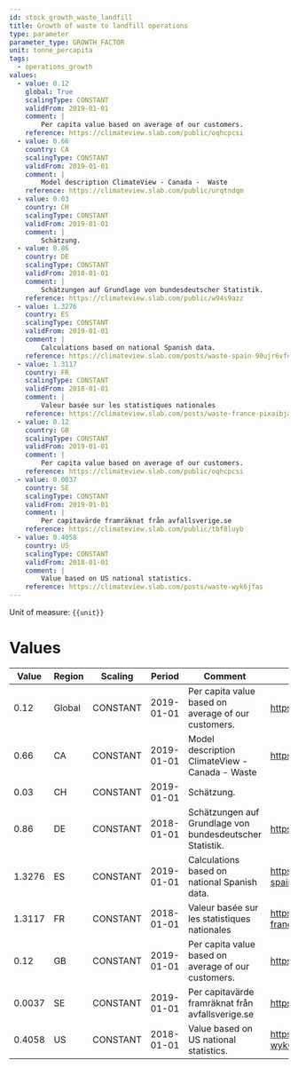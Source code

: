 ```yaml
---
id: stock_growth_waste_landfill
title: Growth of waste to landfill operations
type: parameter
parameter_type: GROWTH_FACTOR
unit: tonne_percapita
tags:
  - operations_growth
values:
  - value: 0.12
    global: True
    scalingType: CONSTANT
    validFrom: 2019-01-01
    comment: |
        Per capita value based on average of our customers.
    reference: https://climateview.slab.com/public/oqhcpcsi
  - value: 0.66
    country: CA
    scalingType: CONSTANT
    validFrom: 2019-01-01
    comment: |
        Model description ClimateView - Canada -  Waste
    reference: https://climateview.slab.com/public/urqtndqm
  - value: 0.03
    country: CH
    scalingType: CONSTANT
    validFrom: 2019-01-01
    comment: |
        Schätzung.
  - value: 0.86
    country: DE
    scalingType: CONSTANT
    validFrom: 2018-01-01
    comment: |
        Schätzungen auf Grundlage von bundesdeutscher Statistik.
    reference: https://climateview.slab.com/public/w94s9azz
  - value: 1.3276
    country: ES
    scalingType: CONSTANT
    validFrom: 2019-01-01
    comment: |
        Calculations based on national Spanish data.
    reference: https://climateview.slab.com/posts/waste-spain-90ujr6vf#hnrmr-solid-waste
  - value: 1.3117
    country: FR
    scalingType: CONSTANT
    validFrom: 2018-01-01
    comment: |
        Valeur basée sur les statistiques nationales
    reference: https://climateview.slab.com/posts/waste-france-pixaibja#hoqfe-dechets-solides
  - value: 0.12
    country: GB
    scalingType: CONSTANT
    validFrom: 2019-01-01
    comment: |
        Per capita value based on average of our customers.
    reference: https://climateview.slab.com/public/oqhcpcsi
  - value: 0.0037
    country: SE
    scalingType: CONSTANT
    validFrom: 2019-01-01
    comment: |
        Per capitavärde framräknat från avfallsverige.se
    reference: https://climateview.slab.com/public/tbf8luyb
  - value: 0.4058
    country: US
    scalingType: CONSTANT
    validFrom: 2018-01-01
    comment: |
        Value based on US national statistics.
    reference: https://climateview.slab.com/posts/waste-wyk6jfas
---
```



Unit of measure: `{{unit}}`


# Values


| Value | Region | Scaling | Period | Comment | Reference |
|-------|--------|---------|--------|---------|-----------|
| 0.12 | Global | CONSTANT | 2019-01-01 | Per capita value based on average of our customers. | https://climateview.slab.com/public/oqhcpcsi |
| 0.66 | CA | CONSTANT | 2019-01-01 | Model description ClimateView - Canada -  Waste | https://climateview.slab.com/public/urqtndqm |
| 0.03 | CH | CONSTANT | 2019-01-01 | Schätzung. |  |
| 0.86 | DE | CONSTANT | 2018-01-01 | Schätzungen auf Grundlage von bundesdeutscher Statistik. | https://climateview.slab.com/public/w94s9azz |
| 1.3276 | ES | CONSTANT | 2019-01-01 | Calculations based on national Spanish data. | https://climateview.slab.com/posts/waste-spain-90ujr6vf#hnrmr-solid-waste |
| 1.3117 | FR | CONSTANT | 2018-01-01 | Valeur basée sur les statistiques nationales | https://climateview.slab.com/posts/waste-france-pixaibja#hoqfe-dechets-solides |
| 0.12 | GB | CONSTANT | 2019-01-01 | Per capita value based on average of our customers. | https://climateview.slab.com/public/oqhcpcsi |
| 0.0037 | SE | CONSTANT | 2019-01-01 | Per capitavärde framräknat från avfallsverige.se | https://climateview.slab.com/public/tbf8luyb |
| 0.4058 | US | CONSTANT | 2018-01-01 | Value based on US national statistics. | https://climateview.slab.com/posts/waste-wyk6jfas |


